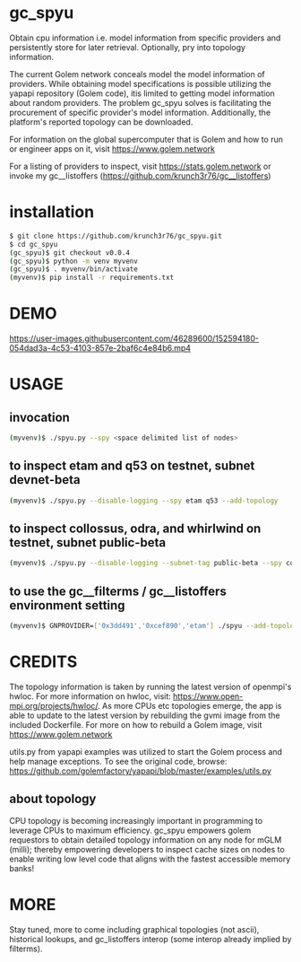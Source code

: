 # gc_spyu
Obtain cpu information i.e. model information from specific providers and persistently store for later retrieval. Optionally, pry into topology information.

The current Golem network conceals model the model information of providers. While obtaining model specifications is possible utilizing the yapapi repository (Golem code), itis limited to getting model information about random providers. The problem gc_spyu solves is facilitating the procurement of specific provider's model information. Additionally, the platform's reported topology can be downloaded.

For information on the global supercomputer that is Golem and how to run or engineer apps on it, visit https://www.golem.network

For a listing of providers to inspect, visit https://stats.golem.network or invoke my gc__listoffers (https://github.com/krunch3r76/gc__listoffers)

# installation
```bash
$ git clone https://github.com/krunch3r76/gc_spyu.git
$ cd gc_spyu
(gc_spyu)$ git checkout v0.0.4
(gc_spyu)$ python -m venv myvenv
(gc_spyu)$ . myvenv/bin/activate
(myvenv)$ pip install -r requirements.txt
```

# DEMO
https://user-images.githubusercontent.com/46289600/152594180-054dad3a-4c53-4103-857e-2baf6c4e84b6.mp4


# USAGE

## invocation
```bash
(myvenv)$ ./spyu.py --spy <space delimited list of nodes>
```  
## to inspect etam and q53 on testnet, subnet devnet-beta
```bash
(myvenv)$ ./spyu.py --disable-logging --spy etam q53 --add-topology
```
## to inspect collossus, odra, and whirlwind on testnet, subnet public-beta
```bash
(myvenv)$ ./spyu.py --disable-logging --subnet-tag public-beta --spy collossus odra whirlwind --add-topology
```

## to use the gc__filterms / gc__listoffers environment setting
```bash
(myvenv)$ GNPROVIDER=['0x3dd491','0xcef890','etam'] ./spyu --add-topology
```
# CREDITS
The topology information is taken by running the latest version of openmpi's hwloc. For more information on hwloc, visit: https://www.open-mpi.org/projects/hwloc/. As more CPUs etc topologies emerge, the app is able to update to the latest version by rebuilding the gvmi image from the included Dockerfile. For more on how to rebuild a Golem image, visit https://www.golem.network

utils.py from yapapi examples was utilized to start the Golem process and help manage exceptions. To see the original code, browse: https://github.com/golemfactory/yapapi/blob/master/examples/utils.py

## about topology
CPU topology is becoming increasingly important in programming to leverage CPUs to maximum efficiency. gc_spyu empowers golem requestors to obtain detailed topology information on any node for mGLM (milli); thereby empowering developers to inspect cache sizes on nodes to enable writing low level code that aligns with the fastest accessible memory banks!

# MORE
Stay tuned, more to come including graphical topologies (not ascii), historical lookups, and gc_listoffers interop (some interop already implied by filterms).


